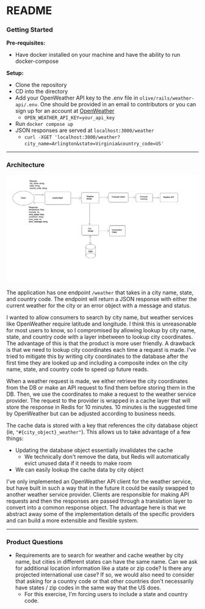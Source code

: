 # README

### Getting Started

**Pre-requisites:**

* Have docker installed on your machine and have the ability to run docker-compose

**Setup:**

* Clone the repository
* CD into the directory
* Add your OpenWeather API key to the .env file in `olive/rails/weather-api/.env`. One should be provided in an email to
  contributors or you can sign up for an account at [OpenWeather](https://openweathermap.org/api)
  * `OPEN_WEATHER_API_KEY=your_api_key`
* Run `docker compose up`
* JSON responses are served at `localhost:3000/weather`
  * `curl -XGET 'localhost:3000/weather?city_name=Arlington&state=Virginia&country_code=US'` 


***
### Architecture

![Architecture Diagram](./olive_architecture.png)

The application has one endpoint `/weather` that takes in a city name, state, and country code. The endpoint will
return a JSON response with either the current weather for the city or an error object with a message and status.

I wanted to allow consumers to search by city name, but weather services like OpenWeather require latitude and longitude.
I think this is unreasonable for most users to know, so I compromised by allowing lookup by city name, state, and country
code with a layer inbetween to lookup city coordinates. The advantage of this is that the product is more user friendly.
A drawback is that we need to lookup city coordinates each time a request is made. I've tried to mitigate this by writing
city coordinates to the database after the first time they are looked up and including a composite index on the city name,
state, and country code to speed up future reads.

When a weather request is made, we either retrieve the city coordinates from the DB or make an API request to find them
before storing them in the DB. Then, we use the coordinates to make a request to the weather service provider. The request
to the provider is wrapped in a cache layer that will store the response in Redis for 10 minutes. 10 minutes is the suggested
time by OpenWeather but can be adjusted according to business needs.

The cache data is stored with a key that references the city database object (ie, `"#{city_object}_weather"`). This allows us
to take advantage of a few things:
* Updating the database object essentially invalidates the cache
  * We technically don't remove the data, but Redis will automatically evict unused data if it needs to make room
* We can easily lookup the cache data by city object



I've only implemented an OpenWeather API client for the weather service, but have built in such a way that in the future
it could be easily swapped to another weather service provider. Clients are responsible for making API requests and then
the responses are passed through a translation layer to convert into a common response object. The advantage here is that
we abstract away some of the implementation details of the specific providers and can build a more extensible and flexible 
system.

***
### Product Questions

* Requirements are to search for weather and cache weather by city name, but cities in different states can have the
  same name. Can we ask for additional location information like a state or zip code? Is there any projected
  international use case? If so, we would also need to consider that asking for a country code or that other countries
  don't necessarily have states / zip codes in the same way that the US does.
    * For this exercise, I'm forcing users to include a state and country code.
